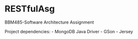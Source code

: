 RESTfulAsg
==========

BBM485-Software Architecture Assignment

Project dependencies:
    - MongoDB Java Driver
    - GSon
    - Jersey
